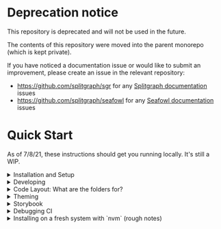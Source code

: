 # Deprecation notice

This repository is deprecated and will not be used in the future.

The contents of this repository were moved into the parent monorepo (which is kept private).

If you have noticed a documentation issue or would like to submit an improvement, please create an issue in the relevant repository:

- https://github.com/splitgraph/sgr for any [Splitgraph documentation](https://www.splitgraph.com/docs) issues
- https://github.com/splitgraph/seafowl for any [Seafowl documentation](https://seafowl.io/) issues

# Quick Start

As of 7/8/21, these instructions should get you running locally. It's still a WIP.

<details><summary>Installation and Setup
</summary><p>

## Cloning

You can get started by copying this command and pasting it into your Terminal:

```bash
git clone git@github.com:splitgraph/splitgraph.com.git \
  && cd splitgraph.com
```

## Installation

Assumptions:

- Linux host, preferably running Ubuntu 18.04 (that's what CI uses)
- Node 15.x or higher (currently CI is on 16.x)
- `yarn` installed ("yarn classic" is okay – it can upgrade to yarn berry)

When in doubt, you can read read the CI scripts, you can check the CI scripts, since we know it's passing:

- [.github/workflows/build_and_deploy_preview.yml](.github/workflows/build_and_deploy_preview.yml)
- [.ci/install.sh](.ci/install.sh)
- [.ci/build.sh](.ci/build.sh)

Here is how you install the repository for the first time.

```bash
# Export this variable so yarn knows to use our plugin (todo: remove this step)
export WORKSPACE_LOCKFILE=yarn-public-workspace.lock

# Run the setup script to ensure correct verson of yarn berry and plugins
# On success, the script will print nothing, and exit 0
./setup.sh

# Install all workspaces
yarn install --immutable
```

To verify it worked, check that `node_modules` exists:

```bash
ls node_modules | head -n5
```

Troubleshooting:

- Make sure you're running the correct `yarn`. If not, run `./setup.sh` again.
  - `yarn --version` should print `2.4.2`
  - `yarn config get nodeLinker` should print `node-modules`
- `./setup.sh` exits with failure and hopefully prints some information
  - Try to do what it says
- Make sure `node --version` is at least `15.x`
  - Node `16.x` is also likely to work
  - Any version lower than `15.x` is unlikely to work
- Directory permission errors
  - Make sure you own the current directory and any existing `node_modules` subdirectory

</p></details>

<details><summary>Developing
</summary><p>

## Note!

**Run all `yarn` commands in the root workspace, unless otherwise specified.**

## Typecheck

**Note: This part is a bit rough around the edges for local dev right now.**

After install, you should run a typecheck to make sure everything is working
as expected (also, it might be required for `yarn dev` to work, but not sure atm).

```bash
# (1) Prep environment with temporary hack
# By default the `tsconfig.json` will not run in an isolated repo, so you
# need to overwrite it with the same config used in CI.
# Note:
#   - this is a TEMPORARY HACK.
#   - This will result in a changed file in Git. DO NOT COMMIT THE CHANGED TSCONFIG FILES.
mv tsconfig.ci.json tsconfig.json

# (2) Run typecheck
# This will take max 2 minutes on the first run but will use incremental builds afterward
yarn typecheck
```

Troubleshooting:

- Just skip this if it's broken right now

## Start the dev server

Assuming typechecking passed, this should go smoothly:

```
yarn dev
```

This will start the Next.js dev server. Navigate to the demo page:

- http://localhost:3000/docs/lp

If it loads, great!

## Edit the right files

To get started, you can try editing the demo `lp` page linked above.

- The Next.js app is in the `docs` workspace
- To edit the `lp` page in the above link, edit: [docs/pages/docs/lp/index.tsx](./docs/pages/docs/lp/index.tsx)
- Note this page imports demo components from [`docs/components/DemoComponents`](./docs/components/DemoComponents)
- Import the theme and/or components from `@splitgraph/tdesign` (the `tdesign` workspace)

For the most part, this is a standard Next.js app in `docs`

</p></details>

<details><summary>Code Layout: What are the folders for?
</summary>
<p>

The `splitgraph.com` repository is a TypeScript mono-repo with multiple
workspaces. Most importantly, the [`docs`](./docs) workspace is a Next.js app, and
the `tdesign` workspace contains the component library and theme.

To resolve imports of packages from within JS scripts or tooling, we use the
`yarn berry` workspace feature. When typechecking, we use TypeScript project
references with aliases to match the yarn reoslution, e.g. `@splitgraph/tdesign`.
Note that we're using a differently named lockfile, but otherwise it's a regular
yarn installation.

### Important workspaces

- [splitgraph.com](./docs)
  - The root workspace. You can run most commands from here, which it mostly
    forwards to the `docs` workspace anyway.
- [docs](./docs) (Import from `@splitgraph/docs`)
  - The Next.js app that is the primary entrypoint of the repository
  - Currently, storybook is part of the docs package
- [tdesign](./tdesign) (Import from `@splitgraph/tdesign`)
  - The design kit / component library / theme / etc. Very much a WIP.
  - It's called "`tdesign`" as in "typescript design`, because originally we had JS files in `design`, and we are still migrating that.

### Less important workspaces

- [design](./design) (Import from `@splitgraph/design`)
  - The deprecated design kit, which might still be used in a few places.
    You can mostly ignore this.
- [lib](./lib) (Import from `@splitgraph/lib`)
  - Utilities and library functions
- [content-scripts](./content-scripts) (not for importing)
  - Various scripts meant for CLI consumption, e.g. to update docs

## Where to create new pages and components

Create new pages in [`docs/pages`](./docs/pages). It's a standard Next.js app for
the most part (there are currently issues with `<Link>` due to some weird routing, but you
can ignore that for now.)

Do not save components in the `docs/pages` directory.

You can save components in `docs/components`, and then import them via the
prefix `@splitgraph/docs/components`.

If you think a component is reusable outside of the docs site, you can save
it in the design library at `@splitgraph/tdesign`.

When creating components, try to follow the existing style (we'll eventually
document this / add linter / scaffolding scripts).)

</p>
</details>

<details><summary>Theming
</summary><p>

## Whats the story with theming?

We recently migrated from `theme-ui` to `material-ui` v5 (alpha). You may find
it a bit rough around the edges at the moment. Note that MUI v5 depends on
Emotion v11.

New pages are not required to use a MUI theme or any MUI code. Instead, they
can simply import the emotion theme (`design.ts`) and use it with the default
`ThemeProvider` from emotion. You can see examples of this in
[docs/components/DemoComponents](./docs/components/DemoComponents).

### Theme Files

These are the three themes you could import:

- [design.ts](./tdesign/src/themes/design.ts)
  - The basic theme that you usually want to import. Works with Emotion. WIP.
  - Aug 2021: this has been merged with muiTheme.ts and may be considered 'soft deprecated'.
- [muiTheme.ts](./tdesign/src/themes/muiTheme.ts)
  - The theme you want to import if the page is using any MUI components.
- [legacyTheme.ts](./tdesign/src/themes/legacyTheme.ts)
  - A theme that we are slowly deprecating. Other components depend on it.

### Styling approaches

These examples are available in
[docs/components/DemoComponents](./docs/components/DemoComponents).

- `sx` + `className`:
  React's built-in `className` prop can be a useful (and styling library agnostic) way to target child components.
  You can define some styles in a parent and pass them into the children like so:

```jsx
const styles = {
  ".child": { color: "green" }
}

<Parent sx={styles}>
  <Child className="child">
    <p>Hello</p>
  </Child>
</Parent>
```

- `css` prop
  Emotion gives us a css prop that accepts vanilla CSS.

```jsx
<Slider
  defaultValue={30}
  css={css`
    color: #20b2aa;

    :hover {
      color: #2e8b57;
    }
  `}
/>
```

- Styled components
  Emotion takes inspiration from the styled components approach.
  Using styled components also lets you access props and the Emotion `Theme`, for components that are children of the <ThemeProvider>.

```jsx
const DemoStyled = styled.div`
  outline: 1px solid green;
  color: ${(props) => {
    return props.theme.myColor;
  }};
`;
```

</p></details>

<details><summary>Storybook
</summary><p>

## Storybook

Storybook is installed in the `@splitgraph/docs` workspace in the `docs` directory.
The commands below assume that `docs` is the current working directory. Regardless
of directory, you can always call the command by substituting `yarn`
with `yarn workspace @splitgraph/docs`, e.g. `yarn workspace @splitgraph/docs storybook-dev`

### Developing Storybook

Will default bind to port `0.0.0.0:3000` (suitable for running in Docker).

```bash
# Command:
yarn storybook-dev

# Implementation:
# "storybook-dev": "yarn run storybook --host 0.0.0.0 --port 3000 --no-open",
```

### Developing Storybook, but with more logs

Same as development, but adds flags `--loglevel silly --debug-webpack`

```bash
# Command
yarn storybook-diagnostic

# Implementation
# "storybook-diagnostic": "yarn run storybook-dev --loglevel silly --debug-webpack"
```

### Building Storybook

Output will default to `docs/out-storybook`

```bash
# Command:
yarn storybook-build

# Implementation:
# "storybook-build": "yarn run build-storybook -o out-storybook",
```

</p></details>

<details><summary>Debugging CI
</summary><p>

```bash

# To run it all the way through, just run this command:
.ci/debug/run_act.sh

# Note: No apparent way to run act as a daemon; it only runs in the foreground
# So, to drop into a debugger, open two terminals: one to run, and one to attach

# In (1), Run and "break" before pre-install. See `install.sh` (it's a sleep loop)
.ci/debug/run_act_break_before_install.sh

# In (2), Attach an interactive shell to the container in (1), with `docker exec`:
# (When (1) hits the breakpoint, it will print this command before sleeping)
docker exec -it $(docker ps -q --filter name=act-*) /bin/bash

# If you need to kill the container, ctrl+c isn't enough
docker kill $(docker ps -q --filter name=act-*)
```

</p></details>

<details><summary>Installing on a fresh system with `nvm` (rough notes)
</summary>
<p>

This was my experience cloning on a Mac recently. The instructions above contain
the important steps, but this section includes more details and troubleshooting
from a recent installation on a Mac. (e.g. note it doesn't include the tsconfig
details, but that's still necessary). This process will be smoothed out
eventually.

## Install nvm

Install nvm: https://github.com/nvm-sh/nvm#installing-and-updating

Make sure correct lines are in `~/.bash_profile`, and if you add them,
make sure to `source ~/.bash_profile` afterward.

(taken from the above link)

```bash
export NVM_DIR="$([ -z "${XDG_CONFIG_HOME-}" ] && printf %s "${HOME}/.nvm" || printf %s "${XDG_CONFIG_HOME}/nvm")"
[ -s "$NVM_DIR/nvm.sh" ] && \. "$NVM_DIR/nvm.sh" # This loads nvm
```

## After cloning, create an environment

```bash
nvm install 16.10.0
```

## Install yarn

```bash
npm install -g yarn
```

## Try to setup

```bash
./setup.sh
```

Errors like this?

```bash
❯ yarn --version
node:internal/modules/cjs/loader:927
  throw err;
  ^

Error: Cannot find module '/private/tmp/splitgraph.com/.yarn/releases/yarn-berry.cjs'
    at Function.Module._resolveFilename (node:internal/modules/cjs/loader:924:15)
    at Function.Module._load (node:internal/modules/cjs/loader:769:27)
    at Function.executeUserEntryPoint [as runMain] (node:internal/modules/run_main:76:12)
    at node:internal/main/run_main_module:17:47 {
  code: 'MODULE_NOT_FOUND',
  requireStack: []
}
```

Clean up

```bash
find .yarn -type f -delete
rm .yarnrc
./setup.sh

```

Get error again?

Check `.yarnrc.yml` to make sure it's point to yarn release with the same file extension as the relase on your system. If not, edit the file `vi .yarnrc.yml` to change the extension.

```bash
cat .yarnrc.yml
```

Mismatch:

```bash

❯ cat .yarnrc.yml
yarnPath: ".yarn/releases/yarn-berry.cjs" # <--- should be .js

/tmp/splitgraph.com ⋄ canary-header*
❯ ls .yarn/releases/
yarn-berry.js   # <--- the file is .js

```

</p>
</details>
